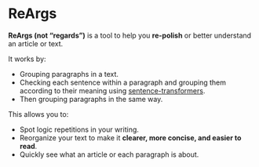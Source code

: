# ReArgs

**ReArgs (not “regards”)** is a tool to help you **re-polish** or better understand an article or text.  

It works by:  
- Grouping paragraphs in a text.  
- Checking each sentence within a paragraph and grouping them according to their meaning using [sentence-transformers](https://github.com/UKPLab/sentence-transformers?tab=readme-ov-file).  
- Then grouping paragraphs in the same way.  

This allows you to:  
- Spot logic repetitions in your writing.  
- Reorganize your text to make it **clearer, more concise, and easier to read**.  
- Quickly see what an article or each paragraph is about.  



